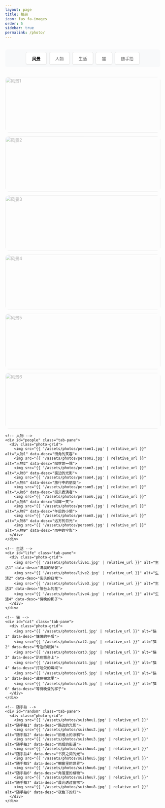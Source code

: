 ```yaml
---
layout: page
title: 相册
icon: fas fa-images
order: 5
sidebar: true
permalink: /photo/
---
```




<div class="photo-container">
  <!-- 导航标签 -->
  <div class="photo-nav">
    <div class="nav-highlight"></div>
    <button class="nav-btn active" data-tab="scenery">风景</button>
    <button class="nav-btn" data-tab="people">人物</button>
    <button class="nav-btn" data-tab="life">生活</button>
    <button class="nav-btn" data-tab="cat">猫</button>
    <button class="nav-btn" data-tab="random">随手拍</button>
  </div>

  <!-- 图片内容 -->
  <div class="tab-content">
    <!-- 风景 -->
    <div id="scenery" class="tab-pane active">
      <div class="photo-grid">
        <img src="{{ '/assets/photos/travel1.jpg' | relative_url }}" alt="风景1" data-desc="晨雾中的群山">
        <img src="{{ '/assets/photos/travel2.jpg' | relative_url }}" alt="风景2" data-desc="湖边的宁静">
        <img src="{{ '/assets/photos/travel3.jpg' | relative_url }}" alt="风景3" data-desc="海边的落日">
        <img src="{{ '/assets/photos/travel4.jpg' | relative_url }}" alt="风景4" data-desc="林间的光影">
        <img src="{{ '/assets/photos/travel5.jpg' | relative_url }}" alt="风景5" data-desc="雪后的小镇">
        <img src="{{ '/assets/photos/travel1.jpg' | relative_url }}" alt="风景6" data-desc="山谷的晨光">
      </div>
    </div>

    <!-- 人物 -->
    <div id="people" class="tab-pane">
      <div class="photo-grid">
        <img src="{{ '/assets/photos/person1.jpg' | relative_url }}" alt="人物1" data-desc="街角的笑容">
        <img src="{{ '/assets/photos/person2.jpg' | relative_url }}" alt="人物2" data-desc="咖啡馆一隅">
        <img src="{{ '/assets/photos/person3.jpg' | relative_url }}" alt="人物3" data-desc="窗边的光影">
        <img src="{{ '/assets/photos/person4.jpg' | relative_url }}" alt="人物4" data-desc="旅行中的朋友">
        <img src="{{ '/assets/photos/person5.jpg' | relative_url }}" alt="人物5" data-desc="街头表演者">
        <img src="{{ '/assets/photos/person6.jpg' | relative_url }}" alt="人物6" data-desc="回眸一笑">
        <img src="{{ '/assets/photos/person7.jpg' | relative_url }}" alt="人物7" data-desc="午后的小憩">
        <img src="{{ '/assets/photos/person8.jpg' | relative_url }}" alt="人物8" data-desc="远方的目光">
        <img src="{{ '/assets/photos/person9.jpg' | relative_url }}" alt="人物9" data-desc="雨中的伞影">
      </div>
    </div>

    <!-- 生活 -->
    <div id="life" class="tab-pane">
      <div class="photo-grid">
        <img src="{{ '/assets/photos/live1.jpg' | relative_url }}" alt="生活1" data-desc="清晨的早餐">
        <img src="{{ '/assets/photos/live2.jpg' | relative_url }}" alt="生活2" data-desc="街头的日常">
        <img src="{{ '/assets/photos/live3.jpg' | relative_url }}" alt="生活3" data-desc="阳台上的花">
        <img src="{{ '/assets/photos/live4.jpg' | relative_url }}" alt="生活4" data-desc="傍晚的影子">
      </div>
    </div>

    <!-- 猫 -->
    <div id="cat" class="tab-pane">
      <div class="photo-grid">
        <img src="{{ '/assets/photos/cat1.jpg' | relative_url }}" alt="猫1" data-desc="慵懒的午后">
        <img src="{{ '/assets/photos/cat2.jpg' | relative_url }}" alt="猫2" data-desc="专注的眼神">
        <img src="{{ '/assets/photos/cat3.jpg' | relative_url }}" alt="猫3" data-desc="趴在窗台上">
        <img src="{{ '/assets/photos/cat4.jpg' | relative_url }}" alt="猫4" data-desc="打哈欠的瞬间">
        <img src="{{ '/assets/photos/cat5.jpg' | relative_url }}" alt="猫5" data-desc="藏在被窝里">
        <img src="{{ '/assets/photos/cat6.jpg' | relative_url }}" alt="猫6" data-desc="等待晚餐的样子">
      </div>
    </div>

    <!-- 随手拍 -->
    <div id="random" class="tab-pane">
      <div class="photo-grid">
        <img src="{{ '/assets/photos/suishou1.jpg' | relative_url }}" alt="随手拍1" data-desc="路边的光影">
        <img src="{{ '/assets/photos/suishou2.jpg' | relative_url }}" alt="随手拍2" data-desc="旧墙上的涂鸦">
        <img src="{{ '/assets/photos/suishou3.jpg' | relative_url }}" alt="随手拍3" data-desc="雨后的街道">
        <img src="{{ '/assets/photos/suishou4.jpg' | relative_url }}" alt="随手拍4" data-desc="书页之间的光">
        <img src="{{ '/assets/photos/suishou5.jpg' | relative_url }}" alt="随手拍5" data-desc="橱窗里的世界">
        <img src="{{ '/assets/photos/suishou6.jpg' | relative_url }}" alt="随手拍6" data-desc="角落里的植物">
        <img src="{{ '/assets/photos/suishou7.jpg' | relative_url }}" alt="随手拍7" data-desc="晨光透过窗帘">
        <img src="{{ '/assets/photos/suishou8.jpg' | relative_url }}" alt="随手拍8" data-desc="夜色下的灯">
      </div>
    </div>
  </div>
</div>

<style>
.photo-container { max-width: 900px; margin: 0 auto; }
.photo-nav { position: relative; display: flex; justify-content: center; margin: 2rem 0; overflow-x: auto; white-space: nowrap; background: #f8f9fa; border-radius: 8px; padding: 8px; }
.nav-btn { padding: 0.6rem 1.2rem; margin: 0 0.25rem; background: white; border: 1px solid #e0e0e0; cursor: pointer; font-size: 0.85rem; color: #666; border-radius: 6px; transition: all 0.3s ease; box-shadow: 0 1px 3px rgba(0,0,0,0.05); position: relative; z-index: 1; }
.nav-btn:hover { color: #111; background-color: #f3f3f3; transform: translateY(-1px); box-shadow: 0 2px 5px rgba(0,0,0,0.08); }
.nav-btn.active { color: #000; font-weight: 600; }
.nav-highlight { position: absolute; bottom: 5px; height: 3px; background: linear-gradient(90deg, #000, #444); border-radius: 2px; transition: all 0.3s ease; z-index: 0; }
.tab-content { margin: 2rem 0; }
.tab-pane { display: none; animation: fadeIn 0.3s ease; }
.tab-pane.active { display: block; }
@keyframes fadeIn { from { opacity: 0; } to { opacity: 1; } }
.photo-grid { display: grid; grid-template-columns: repeat(auto-fill, minmax(250px, 1fr)); gap: 12px; }
.photo-grid img { width: 100%; height: 180px; object-fit: cover; border-radius: 12px; cursor: pointer; transition: transform 0.3s ease, box-shadow 0.3s ease; }
.photo-grid img:hover { transform: scale(1.05); box-shadow: 0 5px 15px rgba(0,0,0,0.2); }
.photo-overlay { position: fixed; top: 0; left: 0; width: 100vw; height: 100vh; background: rgba(0,0,0,0.85); display: flex; flex-direction: column; justify-content: center; align-items: center; z-index: 9999; cursor: zoom-out; }
.photo-overlay img.photo-large { max-width: 90%; max-height: 80%; border-radius: 12px; box-shadow: 0 4px 20px rgba(255,255,255,0.2); object-fit: contain; }
.photo-desc { color: #fff; font-size: 1rem; margin-top: 12px; text-align: center; background: rgba(0,0,0,0.4); padding: 6px 16px; border-radius: 8px; backdrop-filter: blur(4px); }
@media (max-width: 768px) { .photo-nav { justify-content: flex-start; padding: 6px; } .nav-btn { font-size: 0.8rem; padding: 0.4rem 0.8rem; } .photo-grid img { height: 140px; } }
</style>

<script>
function initPhotoTabs() {
  const container = document.querySelector(".photo-container");
  if (!container) return;

  const nav = container.querySelector(".photo-nav");
  const tabPanes = container.querySelectorAll(".tab-pane");
  const highlight = nav.querySelector(".nav-highlight");

  if (!nav || !tabPanes.length || !highlight) return;

  nav.addEventListener("click", function(e) {
    const button = e.target.closest(".nav-btn");
    if (!button) return;
    const targetTab = button.dataset.tab;

    nav.querySelectorAll(".nav-btn").forEach(b => b.classList.remove("active"));
    button.classList.add("active");

    tabPanes.forEach(p => p.classList.remove("active"));
    const targetPane = container.querySelector("#" + targetTab);
    if (targetPane) targetPane.classList.add("active");

    const rect = button.getBoundingClientRect();
    const containerRect = nav.getBoundingClientRect();
    highlight.style.width = rect.width + "px";
    highlight.style.left = (rect.left - containerRect.left) + "px";
  });

  const activeButton = nav.querySelector(".nav-btn.active") || nav.querySelector(".nav-btn");
  if (activeButton) {
    const rect = activeButton.getBoundingClientRect();
    const containerRect = nav.getBoundingClientRect();
    highlight.style.width = rect.width + "px";
    highlight.style.left = (rect.left - containerRect.left) + "px";
  }

  document.querySelectorAll(".photo-grid img").forEach(img => {
    img.addEventListener("click", () => {
      const overlay = document.createElement("div");
      overlay.className = "photo-overlay";

      const largeImg = document.createElement("img");
      largeImg.src = img.src;
      largeImg.alt = img.alt;
      largeImg.className = "photo-large";

      const desc = document.createElement("div");
      desc.className = "photo-desc";
      desc.textContent = img.dataset.desc || "";

      overlay.appendChild(largeImg);
      if (desc.textContent) overlay.appendChild(desc);
      document.body.appendChild(overlay);

      overlay.addEventListener("click", () => overlay.remove());
    });
  });
}

document.addEventListener("DOMContentLoaded", initPhotoTabs);
</script>
